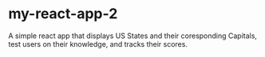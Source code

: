 # my-react-app-2
 A simple react app that displays US States and their coresponding Capitals, test users on their knowledge, and tracks their scores.
